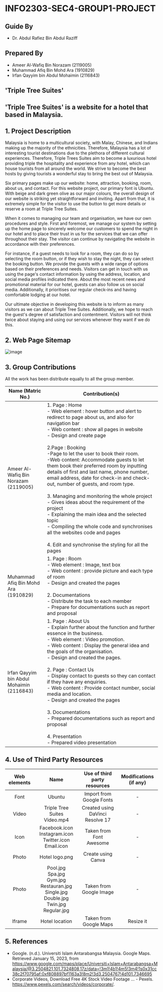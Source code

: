 # INFO2303-SEC4-GROUP1-PROJECT

## Guide By
- Dr. Abdul Rafiez Bin Abdul Raziff

## Prepared By
- Ameer Al-Wafiq Bin Norazam (2119005)
- Muhammad Afiq Bin Mohd Ara (1910829)
- Irfan Qayyim bin Abdul Mohaimin (2116843)

## 'Triple Tree Suites'
## 'Triple Tree Suites' is a website for a hotel that based in Malaysia.
## 1. Project Description
Malaysia is home to a multicultural society, with Malay, Chinese, and Indians making up
the majority of the ethnicities. Therefore, Malaysia has a lot of interesting tourist
destinations due to the plethora of different cultural experiences. Therefore,
Triple Trees Suites aim to become a luxurious hotel providing triple the hospitality and
experience from any hotel, which can house tourists from all around the world. We strive
to become the best hosts by giving tourists a wonderful stay to bring the best out of Malaysia.

Six primary pages make up our website: home, attraction, booking, room, about us, and contact.
For this website project, our primary font is Ubuntu. With beige and dark green olive as our
major colours, the overall design of our website is striking yet straightforward and inviting.
Apart from that, it is extremely simple for the visitor to use the button to get more details
or reserve a room at Triple Tree Suites.

When it comes to managing our team and organisation, we have our own procedures and style.
First and foremost, we manage our system by setting up the home page to sincerely welcome our
customers to spend the night in our hotel and to place their trust in us for the services that
we can offer throughout their stay. The visitor can continue by navigating the website in accordance
with their preferences.

For instance, if a guest needs to look for a room, they can do so by selecting the room button,
or if they wish to stay the night, they can select the booking button. We provide the guests with
a wide range of options based on their preferences and needs. Visitors can get in touch with us
using the page's contact information by using the address, location, and social media profiles
indicated there. About the most recent news and promotional material for our hotel, guests can also
follow us on social media. Additionally, it prioritises our regular check-ins and having comfortable
lodging at our hotel.

Our ultimate objective in developing this website is to inform as many visitors as we can about
Triple Tree Suites. Additionally, we hope to reach the guest's degree of satisfaction and contentment.
Visitors will not think twice about staying and using our services whenever they want if we do this.
## 2. Web Page Sitemap
![image](https://user-images.githubusercontent.com/92366023/210969067-213f30a9-5331-46d9-b09e-29b6e190a9db.png)

## 3. Group Contributions

All the work has been distribute equally to all the group member.

| Name (Matric No.)                                 	| Contribution(s)                                                                                                                                                                                                                                                                                                                                                                                                                                                                                                                           	|
|-----------------------------------------------------	|--------------------------------------------------------------------------------------------------------------------------------------------------------------------------------------------------------------------------------------------------------------------------------------------------------------------------------------------------------------------------------------------------------------------------------------------------------------------------------------------------------------------------------------------	|
| Ameer Al-Wafiq Bin Norazam<br>(2119005)                	| 1. Page : Home <br>     - Web element : hover button and alert to redirect to page about us, and also for navigation bar<br>     - Web content : show all pages in website <br>     - Design and create page<br><br>2.Page : Booking <br> -Page to let the user to book their room. <br> -Web content: Accommodate guests to let them book their preferred room by inputting details of first and last name, phone number, email address, date for check-in and check-out, number of guests, and room type. <br><br> 3. Managing and monitoring the whole project <br>     - Gives ideas about the requirement of the project<br>     - Explaining the main idea and the selected topic<br>     - Compiling the whole code and synchronises all the websites code and pages<br><br>4. Edit and synchronise the styling for all the pages 	|
| Muhammad Afiq Bin Mohd Ara<br>(1910829)      	| 1. Page : Room <br>     - Web element : Image, text box<br>     - Web content : provide picture and each type of room<br>     - Design and created the pages <br><br>2. Documentations <br>     - Distribute the task to each member <br>     - Prepare for documentations such as report and proposal                                                                                                                                                                                                                                 	|
| Irfan Qayyim bin Abdul Mohaimin<br>(2116843) 	| 1. Page : About Us<br>     - Explain further about the function and further essence in the business.<br>     - Web element : Video promotion.<br>     - Web content : Display the general idea and the goals of the organisation.<br>     - Design and created the pages.<br><br>2. Page : Contact Us<br>     - Display contact to guests so they can contact if they have any enquiries.<br>     - Web content : Provide contact number, social media and location.<br>     - Design and created the pages<br><br>3. Documentations <br>     - Prepared documentations such as report and proposal<br><br>4. Presentation <br>     - Prepared video presentation         	|

## 4. Use of Third Party Resources 

| Web elements 	|                                                                                  Name                                                                                  	| Use of third party resources 	|      Modifications (if any)      	|
|:------------:	|:----------------------------------------------------------------------------------------------------------------------------------------------------------------------:	|:----------------------------:	|:--------------------------------:	|
| Font         	| Ubuntu                                                                                                                                                                	| Import from Google Fonts     	| -                                	|
| Video        	| Triple Tree Suites Video.mp4                                                                                                                                                      	| Created using DaVinci Resolve 17           	| -                                	|
| Icon          	| Facebook.icon<br>Instagram.icon<br>Twitter.icon<br>Email.icon                                                                                                          	| Taken from Font Awesome      	| -                                	|
| Photo        	| Hotel logo.png                                                                                                                                                         	| Create using Canva           	| -                                	|
| Photo        	| Pool.jpg<br>Spa.jpg<br>Gym.jpg<br>Restauran.jpg<br>Single.jpg<br>Double.jpg<br>Twin.jpg<br>Regular.jpg                                                                 	| Taken from Google Image      	| -                                	|
| Iframe       	| Hotel location                                                                                                                                                         	| Taken from Google Maps       	| Resize it                        	|


## 5. References
- Google. (n.d.). Universiti Islam Antarabangsa Malaysia. Google Maps. Retrieved January 15, 2023, from https://www.google.com/maps/place/Universiti+Islam+Antarabangsa+Malaysia/@3.2504821,101.7324808,17z/data=!3m1!4b1!4m5!3m4!1s0x31cc38c2f70795af:0xf808897bf1163a3!8m2!3d3.2504767!4d101.7346695
- Corporate Videos, Download Free 4K Stock Video Footage ... - Pexels. https://www.pexels.com/search/videos/corporate/. 

